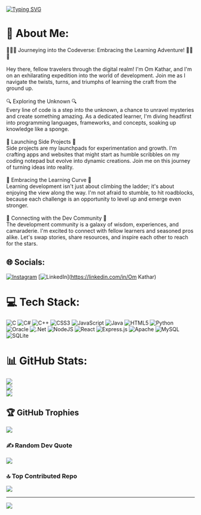 

[![Typing SVG](https://readme-typing-svg.herokuapp.com?font=Fira+Code&size=40&pause=1000&width=435&lines=Hey+%F0%9F%91%8B%2CIt's+Om+Kathar+Here+)](https://git.io/typing-svg)

# 💫 About Me:
👨‍💻🌱 Journeying into the Codeverse: Embracing the Learning Adventure! 👨‍💻🌱<br><br>Hey there, fellow travelers through the digital realm! I'm Om Kathar, and I'm on an exhilarating expedition into the world of development. Join me as I navigate the twists, turns, and triumphs of learning the craft from the ground up.<br><br>🔍 Exploring the Unknown 🔍<br>Every line of code is a step into the unknown, a chance to unravel mysteries and create something amazing. As a dedicated learner, I'm diving headfirst into programming languages, frameworks, and concepts, soaking up knowledge like a sponge.<br><br>🚀 Launching Side Projects 🚀<br>Side projects are my launchpads for experimentation and growth. I'm crafting apps and websites that might start as humble scribbles on my coding notepad but evolve into dynamic creations. Join me on this journey of turning ideas into reality.<br><br>🎯 Embracing the Learning Curve 🎯<br>Learning development isn't just about climbing the ladder; it's about enjoying the view along the way. I'm not afraid to stumble, to hit roadblocks, because each challenge is an opportunity to level up and emerge even stronger.<br><br>🌌 Connecting with the Dev Community 🌌<br>The development community is a galaxy of wisdom, experiences, and camaraderie. I'm excited to connect with fellow learners and seasoned pros alike. Let's swap stories, share resources, and inspire each other to reach for the stars.

## 🌐 Socials:
[![Instagram](https://img.shields.io/badge/Instagram-%23E4405F.svg?logo=Instagram&logoColor=white)](https://instagram.com/om.kathar.581) [![LinkedIn](https://img.shields.io/badge/LinkedIn-%230077B5.svg?logo=linkedin&logoColor=white)](https://linkedin.com/in/Om Kathar) 


# 💻 Tech Stack:
![C](https://img.shields.io/badge/c-%2300599C.svg?style=for-the-badge&logo=c&logoColor=white) ![C#](https://img.shields.io/badge/c%23-%23239120.svg?style=for-the-badge&logo=c-sharp&logoColor=white) ![C++](https://img.shields.io/badge/c++-%2300599C.svg?style=for-the-badge&logo=c%2B%2B&logoColor=white) ![CSS3](https://img.shields.io/badge/css3-%231572B6.svg?style=for-the-badge&logo=css3&logoColor=white) ![JavaScript](https://img.shields.io/badge/javascript-%23323330.svg?style=for-the-badge&logo=javascript&logoColor=%23F7DF1E) ![Java](https://img.shields.io/badge/java-%23ED8B00.svg?style=for-the-badge&logo=java&logoColor=white) ![HTML5](https://img.shields.io/badge/html5-%23E34F26.svg?style=for-the-badge&logo=html5&logoColor=white) ![Python](https://img.shields.io/badge/python-3670A0?style=for-the-badge&logo=python&logoColor=ffdd54) ![Oracle](https://img.shields.io/badge/Oracle-F80000?style=for-the-badge&logo=oracle&logoColor=white) ![.Net](https://img.shields.io/badge/.NET-5C2D91?style=for-the-badge&logo=.net&logoColor=white) ![NodeJS](https://img.shields.io/badge/node.js-6DA55F?style=for-the-badge&logo=node.js&logoColor=white) ![React](https://img.shields.io/badge/react-%2320232a.svg?style=for-the-badge&logo=react&logoColor=%2361DAFB) ![Express.js](https://img.shields.io/badge/express.js-%23404d59.svg?style=for-the-badge&logo=express&logoColor=%2361DAFB) ![Apache](https://img.shields.io/badge/apache-%23D42029.svg?style=for-the-badge&logo=apache&logoColor=white) ![MySQL](https://img.shields.io/badge/mysql-%2300f.svg?style=for-the-badge&logo=mysql&logoColor=white) ![SQLite](https://img.shields.io/badge/sqlite-%2307405e.svg?style=for-the-badge&logo=sqlite&logoColor=white)
# 📊 GitHub Stats:
![](https://github-readme-stats.vercel.app/api?username=KatharOm15&theme=dark&hide_border=false&include_all_commits=true&count_private=true)<br/>
![](https://github-readme-streak-stats.herokuapp.com/?user=KatharOm15&theme=dark&hide_border=false)<br/>
![](https://github-readme-stats.vercel.app/api/top-langs/?username=KatharOm15&theme=dark&hide_border=false&include_all_commits=true&count_private=true&layout=compact)

## 🏆 GitHub Trophies
![](https://github-profile-trophy.vercel.app/?username=KatharOm15&theme=radical&no-frame=false&no-bg=false&margin-w=4)

### ✍️ Random Dev Quote
![](https://quotes-github-readme.vercel.app/api?type=horizontal&theme=radical)

### 🔝 Top Contributed Repo
![](https://github-contributor-stats.vercel.app/api?username=KatharOm15&limit=5&theme=matrix&combine_all_yearly_contributions=true)

---
[![](https://visitcount.itsvg.in/api?id=KatharOm15&icon=0&color=0)](https://visitcount.itsvg.in)

<!-- Proudly created with GPRM ( https://gprm.itsvg.in ) -->
